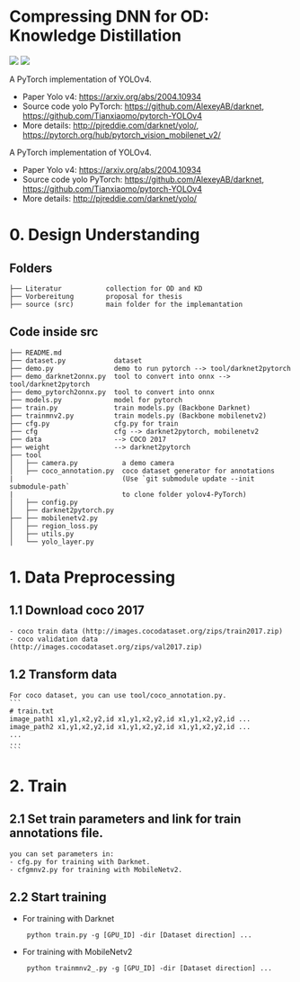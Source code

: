 # Compressing DNN for OD: Knowledge Distillation

![](https://img.shields.io/static/v1?label=python&message=3.6|3.7&color=blue)
![](https://img.shields.io/static/v1?label=pytorch&message=1.4&color=<COLOR>)

A PyTorch implementation of YOLOv4.
- Paper Yolo v4: https://arxiv.org/abs/2004.10934
- Source code yolo PyTorch: https://github.com/AlexeyAB/darknet, https://github.com/Tianxiaomo/pytorch-YOLOv4
- More details: http://pjreddie.com/darknet/yolo/, https://pytorch.org/hub/pytorch_vision_mobilenet_v2/

A PyTorch implementation of YOLOv4.
- Paper Yolo v4: https://arxiv.org/abs/2004.10934
- Source code yolo PyTorch: https://github.com/AlexeyAB/darknet, https://github.com/Tianxiaomo/pytorch-YOLOv4
- More details: http://pjreddie.com/darknet/yolo/

# 0. Design Understanding
## Folders
```
├── Literatur           collection for OD and KD 
├── Vorbereitung        proposal for thesis
├── source (src)        main folder for the implemantation
```
## Code inside src
```
├── README.md
├── dataset.py            dataset
├── demo.py               demo to run pytorch --> tool/darknet2pytorch
├── demo_darknet2onnx.py  tool to convert into onnx --> tool/darknet2pytorch
├── demo_pytorch2onnx.py  tool to convert into onnx
├── models.py             model for pytorch
├── train.py              train models.py (Backbone Darknet)
├── trainmnv2.py          train models.py (Backbone mobilenetv2)
├── cfg.py                cfg.py for train
├── cfg                   cfg --> darknet2pytorch, mobilenetv2
├── data                  --> COCO 2017
├── weight                --> darknet2pytorch
├── tool
│   ├── camera.py           a demo camera
│   ├── coco_annotation.py  coco dataset generator for annotations 
|                           (Use `git submodule update --init submodule-path` 
|                           to clone folder yolov4-PyTorch)
│   ├── config.py
│   ├── darknet2pytorch.py
├── ├── mobilenetv2.py
│   ├── region_loss.py
│   ├── utils.py
│   └── yolo_layer.py
```

# 1. Data Preprocessing
## 1.1 Download coco 2017
    - coco train data (http://images.cocodataset.org/zips/train2017.zip)
    - coco validation data (http://images.cocodataset.org/zips/val2017.zip)
## 1.2 Transform data
    For coco dataset, you can use tool/coco_annotation.py.
    ```
    # train.txt
    image_path1 x1,y1,x2,y2,id x1,y1,x2,y2,id x1,y1,x2,y2,id ...
    image_path2 x1,y1,x2,y2,id x1,y1,x2,y2,id x1,y1,x2,y2,id ...
    ...
    ...
    ```
# 2. Train
## 2.1 Set train parameters and link for train annotations file.
    you can set parameters in:
    - cfg.py for training with Darknet.
    - cfgmnv2.py for training with MobileNetv2.
    
## 2.2 Start training
- For training with Darknet 
    ```
     python train.py -g [GPU_ID] -dir [Dataset direction] ...
    ```
- For training with MobileNetv2 
    ```
     python trainmnv2_.py -g [GPU_ID] -dir [Dataset direction] ...
    ```
